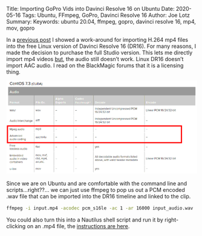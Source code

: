 Title: Importing GoPro Vids into Davinci Resolve 16 on Ubuntu
Date: 2020-05-16
Tags: Ubuntu, FFmpeg, GoPro, Davinci Resolve 16
Author: Joe Lotz
Summary:
Keywords: ubuntu 20.04, ffmpeg, gopro, davinci resolve 16, mp4, mov, gopro

In a [previous post](https://joelotz.github.io/converting-mp4-videos-to-mov-with-ffmpeg.html) I showed a work-around for importing H.264 mp4 files into the free Linux version of Davinci Resolve 16 (DR16). For many reasons, I made the decision to purchase the full Studio version. This lets me directly import mp4 videos <u>but</u>, the audio still doesn’t work. Linux DR16 doesn’t import AAC audio. I read on the BlackMagic forums that it is a licensing thing. 

![DR16 Input Codecs](/images/DR16_InputAudio.png)

Since we are on Ubuntu and are comfortable with the command line and scripts…right??… we can just use ffmpeg to pop us out a PCM encoded .wav file that can be imported into the DR16 timeline and linked to the clip.

```bash
ffmpeg -i input.mp4 -acodec pcm_s16le -ac 1 -ar 16000 input_audio.wav
```

You could also turn this into a Nautilus shell script and run it by right-clicking on an .mp4 file, the [instructions are here](https://joelotz.github.io/running-shell-scripts-on-files-from-nautilus.html).

